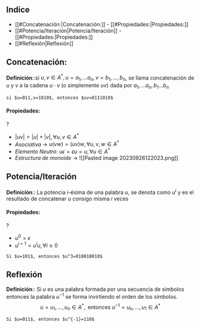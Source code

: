 ## Indice
- [[#Concatenación:|Concatenación:]]
		- [[#Propiedades:|Propiedades:]]
- [[#Potencia/Iteración|Potencia/Iteración]]
		- [[#Propiedades:|Propiedades:]]
- [[#Reflexión|Reflexión]]

## Concatenación:
**Definición**::si $u,v \in A^{*},u=a_{1},\dots a_{n}, v=b_{1},\dots,b_{n}$, se llama concatenación de $u \text{ y } v$ a la cadena $u \cdot v$ (o simplemente $uv$) dada por $a_{1},\dots a_{n},b_{1}\dots b_{n}$ 

```ad-example
si $u=011,v=1010$, entonces $uv=0111010$
```

#### Propiedades:
?
- $|uv|=|u|+|v|, \forall u,v \in A^{*}$
- *Asociativa* -> $u(vw)=(uv)w, \forall u,v,w \in A^{*}$ 
- *Elemento Neutro*: $u\epsilon=\epsilon u=u,\forall u \in A^{*}$ 
- *Estructura de monoide* -> ![[Pasted image 20230926122023.png]]

## Potencia/Iteración
**Definición**:: La potencia i-ésima de una palabra $u$, se denota como $u^{i}$ y es el resultado de concatenar $u$ consigo misma $i$ veces

#### Propiedades:
?
- $u^{0}=\epsilon$
- $u^{i+1}=u^{i}u, \forall i \ge 0$ 

```ad-example
Si $u=101$, entonces $u^3=010010010$
```

## Reflexión
**Definición**:: Si $u$ es una palabra formada por una secuencia de símbolos entonces la palabra $u^{-1}$ se forma invirtiendo el orden de los símbolos.$$ u = u_{1},\dots,u_{n}\in A^{*}, \text{ entonces } u^{-1}=u_{n},\dots, u_{1} \in A^{*}$$
```ad-example
Si $u=011$, entonces $u^{-1}=110$
```
 